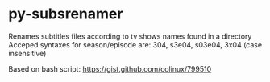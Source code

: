 # py-subsrenamer
Renames subtitles files according to tv shows names found in a directory
Acceped syntaxes for season/episode are: 304, s3e04, s03e04, 3x04 (case insensitive)

Based on bash script: https://gist.github.com/colinux/799510
